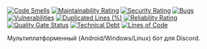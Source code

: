[![Code Smells][code_smells_badge]][code_smells_link]
[![Maintainability Rating][maintainability_rating_badge]][maintainability_rating_link]
[![Security Rating][security_rating_badge]][security_rating_link]
[![Bugs][bugs_badge]][bugs_link]
[![Vulnerabilities][vulnerabilities_badge]][vulnerabilities_link]
[![Duplicated Lines (%)][duplicated_lines_density_badge]][duplicated_lines_density_link]
[![Reliability Rating][reliability_rating_badge]][reliability_rating_link]
[![Quality Gate Status][quality_gate_status_badge]][quality_gate_status_link]
[![Technical Debt][technical_debt_badge]][technical_debt_link]
[![Lines of Code][lines_of_code_badge]][lines_of_code_link]

Мультиплатформенный (Android/Windows/Linux) бот для Discord.

<!----------------------------------------------------------------------------->

[code_smells_badge]: https://sonarcloud.io/api/project_badges/measure?project=hummel009_UN-ION-Discord-Bot&metric=code_smells

[code_smells_link]: https://sonarcloud.io/summary/overall?id=hummel009_UN-ION-Discord-Bot

[maintainability_rating_badge]: https://sonarcloud.io/api/project_badges/measure?project=hummel009_UN-ION-Discord-Bot&metric=sqale_rating

[maintainability_rating_link]: https://sonarcloud.io/summary/overall?id=hummel009_UN-ION-Discord-Bot

[security_rating_badge]: https://sonarcloud.io/api/project_badges/measure?project=hummel009_UN-ION-Discord-Bot&metric=security_rating

[security_rating_link]: https://sonarcloud.io/summary/overall?id=hummel009_UN-ION-Discord-Bot

[bugs_badge]: https://sonarcloud.io/api/project_badges/measure?project=hummel009_UN-ION-Discord-Bot&metric=bugs

[bugs_link]: https://sonarcloud.io/summary/overall?id=hummel009_UN-ION-Discord-Bot

[vulnerabilities_badge]: https://sonarcloud.io/api/project_badges/measure?project=hummel009_UN-ION-Discord-Bot&metric=vulnerabilities

[vulnerabilities_link]: https://sonarcloud.io/summary/overall?id=hummel009_UN-ION-Discord-Bot

[duplicated_lines_density_badge]: https://sonarcloud.io/api/project_badges/measure?project=hummel009_UN-ION-Discord-Bot&metric=duplicated_lines_density

[duplicated_lines_density_link]: https://sonarcloud.io/summary/overall?id=hummel009_UN-ION-Discord-Bot

[reliability_rating_badge]: https://sonarcloud.io/api/project_badges/measure?project=hummel009_UN-ION-Discord-Bot&metric=reliability_rating

[reliability_rating_link]: https://sonarcloud.io/summary/overall?id=hummel009_UN-ION-Discord-Bot

[quality_gate_status_badge]: https://sonarcloud.io/api/project_badges/measure?project=hummel009_UN-ION-Discord-Bot&metric=alert_status

[quality_gate_status_link]: https://sonarcloud.io/summary/overall?id=hummel009_UN-ION-Discord-Bot

[technical_debt_badge]: https://sonarcloud.io/api/project_badges/measure?project=hummel009_UN-ION-Discord-Bot&metric=sqale_index

[technical_debt_link]: https://sonarcloud.io/summary/overall?id=hummel009_UN-ION-Discord-Bot

[lines_of_code_badge]: https://sonarcloud.io/api/project_badges/measure?project=hummel009_UN-ION-Discord-Bot&metric=ncloc

[lines_of_code_link]: https://sonarcloud.io/summary/overall?id=hummel009_UN-ION-Discord-Bot
